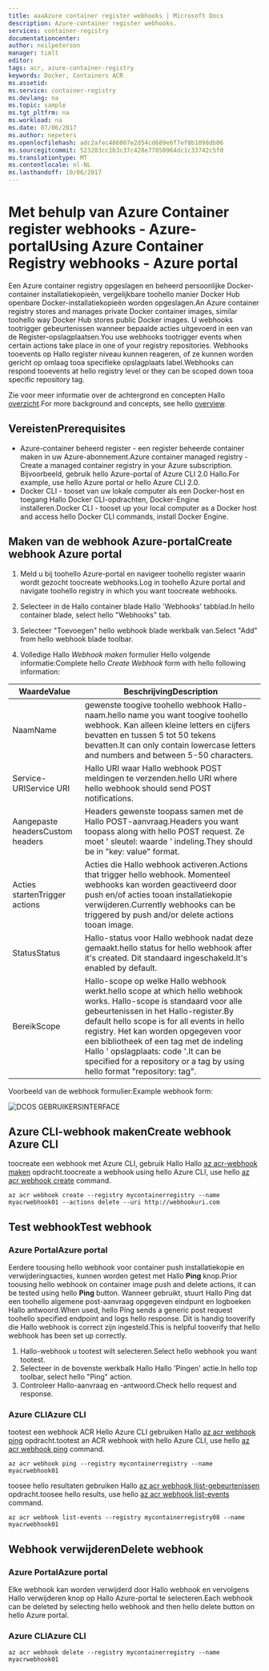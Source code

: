 ```yaml
---
title: aaaAzure container register webhooks | Microsoft Docs
description: Azure-container register webhooks.
services: container-registry
documentationcenter: 
author: neilpeterson
manager: timlt
editor: 
tags: acr, azure-container-registry
keywords: Docker, Containers ACR
ms.assetid: 
ms.service: container-registry
ms.devlang: na
ms.topic: sample
ms.tgt_pltfrm: na
ms.workload: na
ms.date: 07/06/2017
ms.author: nepeters
ms.openlocfilehash: adc2afec486007e2d54cd689e6f7ef8b1098db06
ms.sourcegitcommit: 523283cc1b3c37c428e77850964dc1c33742c5f0
ms.translationtype: MT
ms.contentlocale: nl-NL
ms.lasthandoff: 10/06/2017
---
```

# <a name="using-azure-container-registry-webhooks---azure-portal"></a><span data-ttu-id="6e55f-104">Met behulp van Azure Container register webhooks - Azure-portal</span><span class="sxs-lookup"><span data-stu-id="6e55f-104">Using Azure Container Registry webhooks - Azure portal</span></span>

<span data-ttu-id="6e55f-105">Een Azure container registry opgeslagen en beheerd persoonlijke Docker-container installatiekopieën, vergelijkbare toohello manier Docker Hub openbare Docker-installatiekopieën worden opgeslagen.</span><span class="sxs-lookup"><span data-stu-id="6e55f-105">An Azure container registry stores and manages private Docker container images, similar toohello way Docker Hub stores public Docker images.</span></span> <span data-ttu-id="6e55f-106">U webhooks tootrigger gebeurtenissen wanneer bepaalde acties uitgevoerd in een van de Register-opslagplaatsen.</span><span class="sxs-lookup"><span data-stu-id="6e55f-106">You use webhooks tootrigger events when certain actions take place in one of your registry repositories.</span></span> <span data-ttu-id="6e55f-107">Webhooks tooevents op Hallo register niveau kunnen reageren, of ze kunnen worden gericht op omlaag tooa specifieke opslagplaats label.</span><span class="sxs-lookup"><span data-stu-id="6e55f-107">Webhooks can respond tooevents at hello registry level or they can be scoped down tooa specific repository tag.</span></span> 

<span data-ttu-id="6e55f-108">Zie voor meer informatie over de achtergrond en concepten Hallo [overzicht](./container-registry-intro.md).</span><span class="sxs-lookup"><span data-stu-id="6e55f-108">For more background and concepts, see hello [overview](./container-registry-intro.md).</span></span>

## <a name="prerequisites"></a><span data-ttu-id="6e55f-109">Vereisten</span><span class="sxs-lookup"><span data-stu-id="6e55f-109">Prerequisites</span></span> 

- <span data-ttu-id="6e55f-110">Azure-container beheerd register - een register beheerde container maken in uw Azure-abonnement.</span><span class="sxs-lookup"><span data-stu-id="6e55f-110">Azure container managed registry - Create a managed container registry in your Azure subscription.</span></span> <span data-ttu-id="6e55f-111">Bijvoorbeeld, gebruik hello Azure-portal of Azure CLI 2.0 Hallo.</span><span class="sxs-lookup"><span data-stu-id="6e55f-111">For example, use hello Azure portal or hello Azure CLI 2.0.</span></span> 
- <span data-ttu-id="6e55f-112">Docker CLI - tooset van uw lokale computer als een Docker-host en toegang Hallo Docker CLI-opdrachten, Docker-Engine installeren.</span><span class="sxs-lookup"><span data-stu-id="6e55f-112">Docker CLI - tooset up your local computer as a Docker host and access hello Docker CLI commands, install Docker Engine.</span></span> 

## <a name="create-webhook-azure-portal"></a><span data-ttu-id="6e55f-113">Maken van de webhook Azure-portal</span><span class="sxs-lookup"><span data-stu-id="6e55f-113">Create webhook Azure portal</span></span>

1. <span data-ttu-id="6e55f-114">Meld u bij toohello Azure-portal en navigeer toohello register waarin wordt gezocht toocreate webhooks.</span><span class="sxs-lookup"><span data-stu-id="6e55f-114">Log in toohello Azure portal and navigate toohello registry in which you want toocreate webhooks.</span></span> 

2. <span data-ttu-id="6e55f-115">Selecteer in de Hallo container blade Hallo 'Webhooks' tabblad.</span><span class="sxs-lookup"><span data-stu-id="6e55f-115">In hello container blade, select hello "Webhooks" tab.</span></span> 

3. <span data-ttu-id="6e55f-116">Selecteer "Toevoegen" hello webhook blade werkbalk van.</span><span class="sxs-lookup"><span data-stu-id="6e55f-116">Select "Add" from hello webhook blade toolbar.</span></span> 

4. <span data-ttu-id="6e55f-117">Volledige Hallo *Webhook maken* formulier Hello volgende informatie:</span><span class="sxs-lookup"><span data-stu-id="6e55f-117">Complete hello *Create Webhook* form with hello following information:</span></span>

| <span data-ttu-id="6e55f-118">Waarde</span><span class="sxs-lookup"><span data-stu-id="6e55f-118">Value</span></span> | <span data-ttu-id="6e55f-119">Beschrijving</span><span class="sxs-lookup"><span data-stu-id="6e55f-119">Description</span></span> |
|---|---|
| <span data-ttu-id="6e55f-120">Naam</span><span class="sxs-lookup"><span data-stu-id="6e55f-120">Name</span></span> | <span data-ttu-id="6e55f-121">gewenste toogive toohello webhook Hallo-naam.</span><span class="sxs-lookup"><span data-stu-id="6e55f-121">hello name you want toogive toohello webhook.</span></span> <span data-ttu-id="6e55f-122">Kan alleen kleine letters en cijfers bevatten en tussen 5 tot 50 tekens bevatten.</span><span class="sxs-lookup"><span data-stu-id="6e55f-122">It can only contain lowercase letters and numbers and between 5-50 characters.</span></span> |
| <span data-ttu-id="6e55f-123">Service-URI</span><span class="sxs-lookup"><span data-stu-id="6e55f-123">Service URI</span></span> | <span data-ttu-id="6e55f-124">Hallo URI waar Hallo webhook POST meldingen te verzenden.</span><span class="sxs-lookup"><span data-stu-id="6e55f-124">hello URI where hello webhook should send POST notifications.</span></span> |
| <span data-ttu-id="6e55f-125">Aangepaste headers</span><span class="sxs-lookup"><span data-stu-id="6e55f-125">Custom headers</span></span> | <span data-ttu-id="6e55f-126">Headers gewenste toopass samen met de Hallo POST-aanvraag.</span><span class="sxs-lookup"><span data-stu-id="6e55f-126">Headers you want toopass along with hello POST request.</span></span> <span data-ttu-id="6e55f-127">Ze moet ' sleutel: waarde ' indeling.</span><span class="sxs-lookup"><span data-stu-id="6e55f-127">They should be in "key: value" format.</span></span> |
| <span data-ttu-id="6e55f-128">Acties starten</span><span class="sxs-lookup"><span data-stu-id="6e55f-128">Trigger actions</span></span> | <span data-ttu-id="6e55f-129">Acties die Hallo webhook activeren.</span><span class="sxs-lookup"><span data-stu-id="6e55f-129">Actions that trigger hello webhook.</span></span> <span data-ttu-id="6e55f-130">Momenteel webhooks kan worden geactiveerd door push en/of acties tooan installatiekopie verwijderen.</span><span class="sxs-lookup"><span data-stu-id="6e55f-130">Currently webhooks can be triggered by push and/or delete actions tooan image.</span></span> |
| <span data-ttu-id="6e55f-131">Status</span><span class="sxs-lookup"><span data-stu-id="6e55f-131">Status</span></span> | <span data-ttu-id="6e55f-132">Hallo-status voor Hallo webhook nadat deze gemaakt.</span><span class="sxs-lookup"><span data-stu-id="6e55f-132">hello status for hello webhook after it's created.</span></span> <span data-ttu-id="6e55f-133">Dit standaard ingeschakeld.</span><span class="sxs-lookup"><span data-stu-id="6e55f-133">It's enabled by default.</span></span> |
| <span data-ttu-id="6e55f-134">Bereik</span><span class="sxs-lookup"><span data-stu-id="6e55f-134">Scope</span></span> | <span data-ttu-id="6e55f-135">Hallo-scope op welke Hallo webhook werkt.</span><span class="sxs-lookup"><span data-stu-id="6e55f-135">hello scope at which hello webhook works.</span></span> <span data-ttu-id="6e55f-136">Hallo-scope is standaard voor alle gebeurtenissen in het Hallo-register.</span><span class="sxs-lookup"><span data-stu-id="6e55f-136">By default hello scope is for all events in hello registry.</span></span> <span data-ttu-id="6e55f-137">Het kan worden opgegeven voor een bibliotheek of een tag met de indeling Hallo ' opslagplaats: code '.</span><span class="sxs-lookup"><span data-stu-id="6e55f-137">It can be specified for a repository or a tag by using hello format "repository: tag".</span></span> |

<span data-ttu-id="6e55f-138">Voorbeeld van de webhook formulier:</span><span class="sxs-lookup"><span data-stu-id="6e55f-138">Example webhook form:</span></span>

![DCOS GEBRUIKERSINTERFACE](./media/container-registry-webhook/webhook.png)

## <a name="create-webhook-azure-cli"></a><span data-ttu-id="6e55f-140">Azure CLI-webhook maken</span><span class="sxs-lookup"><span data-stu-id="6e55f-140">Create webhook Azure CLI</span></span>

<span data-ttu-id="6e55f-141">toocreate een webhook met Azure CLI, gebruik Hallo Hallo [az acr-webhook maken](/cli/azure/acr/webhook#create) opdracht.</span><span class="sxs-lookup"><span data-stu-id="6e55f-141">toocreate a webhook using hello Azure CLI, use hello [az acr webhook create](/cli/azure/acr/webhook#create) command.</span></span>

```azurecli-interactive
az acr webhook create --registry mycontainerregistry --name myacrwebhook01 --actions delete --uri http://webhookuri.com
```

## <a name="test-webhook"></a><span data-ttu-id="6e55f-142">Test webhook</span><span class="sxs-lookup"><span data-stu-id="6e55f-142">Test webhook</span></span>

### <a name="azure-portal"></a><span data-ttu-id="6e55f-143">Azure Portal</span><span class="sxs-lookup"><span data-stu-id="6e55f-143">Azure portal</span></span>

<span data-ttu-id="6e55f-144">Eerdere toousing hello webhook voor container push installatiekopie en verwijderingsacties, kunnen worden getest met Hallo **Ping** knop.</span><span class="sxs-lookup"><span data-stu-id="6e55f-144">Prior toousing hello webhook on container image push and delete actions, it can be tested using hello **Ping** button.</span></span> <span data-ttu-id="6e55f-145">Wanneer gebruikt, stuurt Hallo Ping dat een toohello algemene post-aanvraag opgegeven eindpunt en logboeken Hallo antwoord.</span><span class="sxs-lookup"><span data-stu-id="6e55f-145">When used, hello Ping sends a generic post request toohello specified endpoint and logs hello response.</span></span> <span data-ttu-id="6e55f-146">Dit is handig tooverify die Hallo webhook is correct zijn ingesteld.</span><span class="sxs-lookup"><span data-stu-id="6e55f-146">This is helpful tooverify that hello webhook has been set up correctly.</span></span>

1. <span data-ttu-id="6e55f-147">Hallo-webhook u tootest wilt selecteren.</span><span class="sxs-lookup"><span data-stu-id="6e55f-147">Select hello webhook you want tootest.</span></span> 
2. <span data-ttu-id="6e55f-148">Selecteer in de bovenste werkbalk Hallo Hallo 'Pingen' actie.</span><span class="sxs-lookup"><span data-stu-id="6e55f-148">In hello top toolbar, select hello "Ping" action.</span></span> 
3. <span data-ttu-id="6e55f-149">Controleer Hallo-aanvraag en -antwoord.</span><span class="sxs-lookup"><span data-stu-id="6e55f-149">Check hello request and response.</span></span>

### <a name="azure-cli"></a><span data-ttu-id="6e55f-150">Azure CLI</span><span class="sxs-lookup"><span data-stu-id="6e55f-150">Azure CLI</span></span>

<span data-ttu-id="6e55f-151">tootest een webhook ACR Hello Azure CLI gebruiken Hallo [az acr webhook ping](/cli/azure/acr/webhook#ping) opdracht.</span><span class="sxs-lookup"><span data-stu-id="6e55f-151">tootest an ACR webhook with hello Azure CLI, use hello [az acr webhook ping](/cli/azure/acr/webhook#ping) command.</span></span>

```azurecli-interactive
az acr webhook ping --registry mycontainerregistry --name myacrwebhook01
```

<span data-ttu-id="6e55f-152">toosee hello resultaten gebruiken Hallo [az acr webhook lijst-gebeurtenissen](/cli/azure/acr/webhook#list-events) opdracht.</span><span class="sxs-lookup"><span data-stu-id="6e55f-152">toosee hello results, use hello [az acr webhook list-events](/cli/azure/acr/webhook#list-events) command.</span></span> 

```azurecli-interactive
az acr webhook list-events --registry mycontainerregistry08 --name myacrwebhook01
```

## <a name="delete-webhook"></a><span data-ttu-id="6e55f-153">Webhook verwijderen</span><span class="sxs-lookup"><span data-stu-id="6e55f-153">Delete webhook</span></span>

### <a name="azure-portal"></a><span data-ttu-id="6e55f-154">Azure Portal</span><span class="sxs-lookup"><span data-stu-id="6e55f-154">Azure portal</span></span>

<span data-ttu-id="6e55f-155">Elke webhook kan worden verwijderd door Hallo webhook en vervolgens Hallo verwijderen knop op Hallo Azure-portal te selecteren.</span><span class="sxs-lookup"><span data-stu-id="6e55f-155">Each webhook can be deleted by selecting hello webhook and then hello delete button on hello Azure portal.</span></span>

### <a name="azure-cli"></a><span data-ttu-id="6e55f-156">Azure CLI</span><span class="sxs-lookup"><span data-stu-id="6e55f-156">Azure CLI</span></span>

```azurecli-interactive
az acr webhook delete --registry mycontainerregistry --name myacrwebhook01
```